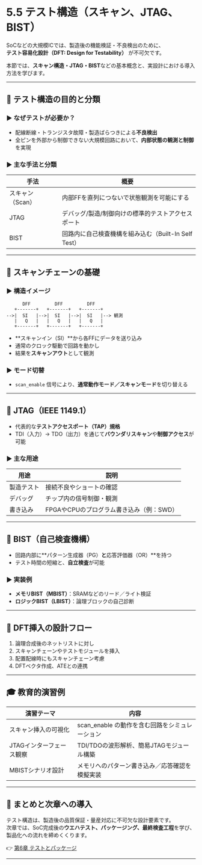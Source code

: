 # 5.5 テスト構造（スキャン、JTAG、BIST）

SoCなどの大規模ICでは、製造後の機能検証・不良検出のために、  
**テスト容易化設計（DFT: Design for Testability）** が不可欠です。

本節では、**スキャン構造・JTAG・BIST**などの基本概念と、実設計における導入方法を学びます。

---

## 🎯 テスト構造の目的と分類

### ▶ なぜテストが必要か？

- 配線断線・トランジスタ故障・製造ばらつきによる**不良検出**
- 全ピンを外部から制御できない大規模回路において、**内部状態の観測と制御**を実現

### ▶ 主な手法と分類

| 手法 | 概要 |
|------|------|
| スキャン（Scan） | 内部FFを直列につないで状態観測を可能にする |
| JTAG | デバッグ/製造/制御向けの標準的テストアクセスポート |
| BIST | 回路内に自己検査機構を組み込む（Built-In Self Test） |

---

## 🔁 スキャンチェーンの基礎

### ▶ 構造イメージ

```
      DFF         DFF         DFF
   +-------+   +-------+   +-------+
-->|  SI   |-->|  SI   |-->|  SI   |--> 観測
   |   Q   |   |   Q   |   |   Q   |
   +-------+   +-------+   +-------+
```

- **スキャンイン（SI）**から各FFにデータを送り込み
- 通常のクロック駆動で回路を動かし
- 結果を**スキャンアウト**として観測

### ▶ モード切替

- `scan_enable` 信号により、**通常動作モード／スキャンモード**を切り替える

---

## 🔌 JTAG（IEEE 1149.1）

- 代表的な**テストアクセスポート（TAP）規格**
- TDI（入力）→ TDO（出力）を通じて**バウンダリスキャン**や**制御アクセス**が可能

### ▶ 主な用途

| 用途 | 説明 |
|------|------|
| 製造テスト | 接続不良やショートの確認 |
| デバッグ | チップ内の信号制御・観測 |
| 書き込み | FPGAやCPUのプログラム書き込み（例：SWD） |

---

## 🧠 BIST（自己検査機構）

- 回路内部に**パターン生成器（PG）**と**応答評価器（OR）**を持つ
- テスト時間の短縮と、**自立検査**が可能

### ▶ 実装例

- **メモリBIST（MBIST）**：SRAMなどのリード／ライト検証
- **ロジックBIST（LBIST）**：論理ブロックの自己診断

---

## 📐 DFT挿入の設計フロー

1. 論理合成後のネットリストに対し  
2. スキャンチェーンやテストモジュールを挿入  
3. 配置配線時にもスキャンチェーン考慮  
4. DFTベクタ作成、ATEとの連携

---

## 🎓 教育的演習例

| 演習テーマ | 内容 |
|------------|------|
| スキャン挿入の可視化 | scan_enable の動作を含む回路をシミュレーション |
| JTAGインターフェース観察 | TDI/TDOの波形解析、簡易JTAGモジュール構築 |
| MBISTシナリオ設計 | メモリへのパターン書き込み／応答確認を模擬実装 |

---

## 📘 まとめと次章への導入

テスト構造は、製造後の品質保証・量産対応に不可欠な設計要素です。  
次章では、SoC完成後の**ウエハテスト、パッケージング、最終検査工程**を学び、製品化への流れを締めくくります。

👉 [第6章 テストとパッケージ](../chapter6_test_and_package/README.md)

---

